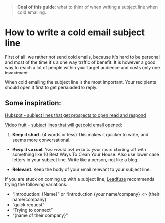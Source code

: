 > **Goal of this guide**: what to think of when writing a subject line when cold emailing.

# How to write a cold email subject line

First of all: we rather not send cold emails, because it's hard to be personal and most of the time it's a one way traffic of benefit. It is however a good way to reach a lot of people within your target audience and costs only one investment.

When cold emailing the subject line is the most important. Your recipients should open it first to get persuaded to reply.

## Some inspiration:

[Hubspot - subject lines that get prospects to open read and respond](http://blog.hubspot.com/sales/sales-email-subject-lines-that-get-prospects-to-open-read-and-respond#sm.01qm7sc11c3felr11qa1kjlt4zxw4)

[Video fruit – subject lines that will get cold email opened](http://videofruit.com/blog/subject-line-will-get-cold-email-opened/):

1. **Keep it short**. (4 words or less) This makes it quicker to write, and seems more conversational.

* **Keep it casual**. You would not write to your mum starting off with something like 10 Best Ways To Clean Your House. Also use lower case letters in your subject line. Write like a person, not like a blog.

* **Relevant**. Keep the body of your email relevant to your subject line.

If you are stuck on coming up with a subject line, [Leadfuze](https://www.leadfuze.com/cold-email-subject-line/) recommends trying the following variations:

* “Introduction: {Name}” or “Introduction {your name/company} <> {their name/company}
* “quick request”
* “Trying to connect”
* “{name of their company}”
